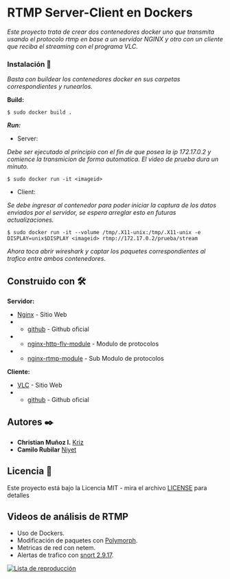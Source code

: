 # RTMP Server-Client en Dockers

_Este proyecto trata de crear dos contenedores docker uno que transmita usando el protocolo rtmp en base a un servidor NGINX y otro con un cliente que reciba el streaming con el programa VLC._

### Instalación 🔧

_Basta con buildear los contenedores docker en sus carpetas correspondientes y runearlos._

**Build:**

```
$ sudo docker build .
```

_**Run:**_

* Server:

_Debe ser ejecutado al principio con el fin de que posea la ip 172.17.0.2 y comience la transmicion de forma automatica. El video de prueba dura un minuto._

```
$ sudo docker run -it <imageid>
```

* Client:

_Se debe ingresar al contenedor para poder iniciar la captura de los datos enviados por el servidor, se espera arreglar esto en futuras actualizaciones._

```
$ sudo docker run -it --volume /tmp/.X11-unix:/tmp/.X11-unix -e DISPLAY=unix$DISPLAY <imageid> rtmp://172.17.0.2/prueba/stream
```

_Ahora toca abrir wireshark y captar los paquetes correspondientes al trafico entre ambos contenedores._

## Construido con 🛠️

**Servidor:**
* [Nginx](http://nginx.org/) - Sitio Web
* * [github](http://nginx.org/) - Github oficial
* * [nginx-http-flv-module](https://github.com/winshining/nginx-http-flv-module) - Modulo de protocolos
* * [nginx-rtmp-module](https://github.com/arut/nginx-rtmp-module) - Sub Modulo de protocolos

**Cliente:**
* [VLC](https://www.videolan.org/) - Sitio Web
* * [github](https://www.videolan.org/) - Github oficial

## Autores ✒️

* **Christian Muñoz I.** [Kriz](https://github.com/Kriz300)
* **Camilo Rubilar** [Niyet](https://github.com/niyetsin)

## Licencia 📄

Este proyecto está bajo la Licencia MIT - mira el archivo [LICENSE](LICENSE) para detalles

## Videos de análisis de RTMP
* Uso de Dockers.
* Modificación de paquetes con [Polymorph](https://github.com/shramos/polymorph).
* Metricas de red con netem.
* Alertas de trafico con [snort 2.9.17](https://upcloud.com/community/tutorials/install-snort-ubuntu/).

[![Lista de reproducción](https://i.ytimg.com/vi/bK8OqxjKdMU/hqdefault.jpg?sqp=-oaymwEZCPYBEIoBSFXyq4qpAwsIARUAAIhCGAFwAQ==&rs=AOn4CLDdYriW3ReDEkItHee2UbjoSQOqJw)](https://www.youtube.com/playlist?list=PLvo7Q2jEy7IY3oslX8FrAnMsiSOHkdAj0)
